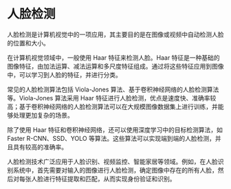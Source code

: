 # 人脸检测
人脸检测是计算机视觉中的一项应用，其主要目的是在图像或视频中自动检测人脸的位置和大小。

在计算机视觉领域中，一般使用 Haar 特征来检测人脸。Haar 特征是一种基础的图像特征，由加法运算、减法运算和多尺度特征组成。通过将这些特征应用到图像中，可以学习到人脸的特征，并进行分类。

常见的人脸检测算法包括 Viola-Jones 算法、基于卷积神经网络的人脸检测算法等。Viola-Jones 算法采用 Haar 特征进行人脸检测，优点是速度快、准确率较高；基于卷积神经网络的人脸检测算法可以在大规模图像数据集上进行训练，并能够处理更加复杂的场景。

除了使用 Haar 特征和卷积神经网络，还可以使用深度学习中的目标检测算法，如 Faster R-CNN、SSD、YOLO 等算法。这些算法可以实现端到端的人脸检测，并且具有较高的准确率。

人脸检测技术广泛应用于人脸识别、视频监控、智能家居等领域。例如，在人脸识别系统中，首先需要对输入的图像进行人脸检测，确定图像中存在的所有人脸，然后对每张人脸进行特征提取和匹配，从而实现身份验证和识别。